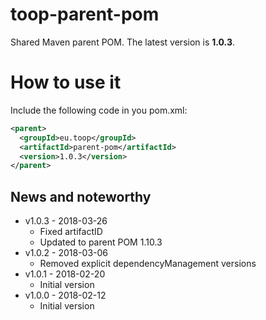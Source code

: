 # toop-parent-pom

Shared Maven parent POM.
The latest version is **1.0.3**.

# How to use it
Include the following code in you pom.xml:

```xml
<parent>
  <groupId>eu.toop</groupId>
  <artifactId>parent-pom</artifactId>
  <version>1.0.3</version>
</parent>
```

## News and noteworthy

* v1.0.3 - 2018-03-26
  * Fixed artifactID
  * Updated to parent POM 1.10.3
* v1.0.2 - 2018-03-06
  * Removed explicit dependencyManagement versions
* v1.0.1 - 2018-02-20
  * Initial version
* v1.0.0 - 2018-02-12
  * Initial version
  